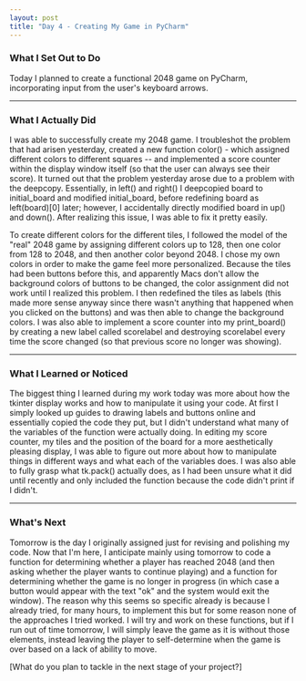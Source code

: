 ```yaml
---
layout: post 
title: "Day 4 - Creating My Game in PyCharm"
---
```


### What I Set Out to Do

Today I planned to create a functional 2048 game on PyCharm, incorporating input from the user's keyboard arrows.

---

### What I Actually Did

I was able to successfully create my 2048 game. I troubleshot the problem that had arisen yesterday, created a new function color() - which assigned different colors to different squares -- and implemented a score counter within the display window itself (so that the user can always see their score). It turned out that the problem yesterday arose due to a problem with the deepcopy. Essentially, in left() and right() I deepcopied board to initial_board and modified initial_board, before redefining board as left(board)[0] later; however, I accidentally directly modified board in up() and down(). After realizing this issue, I was able to fix it pretty easily.

To create different colors for the different tiles, I followed the model of the "real" 2048 game by assigning different colors up to 128, then one color from 128 to 2048, and then another color beyond 2048. I chose my own colors in order to make the game feel more personalized. Because the tiles had been buttons before this, and apparently Macs don't allow the background colors of buttons to be changed, the color assignment did not work until I realized this problem. I then redefined the tiles as labels (this made more sense anyway since there wasn't anything that happened when you clicked on the buttons) and was then able to change the background colors. I was also able to implement a score counter into my print_board() by creating a new label called scorelabel and destroying scorelabel every time the score changed (so that previous score no longer was showing).

---

### What I Learned or Noticed

The biggest thing I learned during my work today was more about how the tkinter display works and how to manipulate it using your code. At first I simply looked up guides to drawing labels and buttons online and essentially copied the code they put, but I didn't understand what many of the variables of the function were actually doing. In editing my score counter, my tiles and the position of the board for a more aesthetically pleasing display, I was able to figure out more about how to manipulate things in different ways and what each of the variables does. I was also able to fully grasp what tk.pack() actually does, as I had been unsure what it did until recently and only included the function because the code didn't print if I didn't.

---

### What's Next

Tomorrow is the day I originally assigned just for revising and polishing my code. Now that I'm here, I anticipate mainly using tomorrow to code a function for determining whether a player has reached 2048 (and then asking whether the player wants to continue playing) and a function for determining whether the game is no longer in progress (in which case a button would appear with the text "ok" and the system would exit the window). The reason why this seems so specific already is because I already tried, for many hours, to implement this but for some reason none of the approaches I tried worked. I will try and work on these functions, but if I run out of time tomorrow, I will simply leave the game as it is without those elements, instead leaving the player to self-determine when the game is over based on a lack of ability to move.

[What do you plan to tackle in the next stage of your project?]
